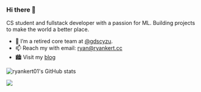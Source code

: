 ### Hi there 👋

CS student and fullstack developer with a passion for ML. Building projects to make the world a better place.


- 🔭 I’m a retired core team at [@gdscyzu](https://github.com/gdscyzu).
- 📫 Reach my with email: ryan@ryankert.cc
- 🏙 Visit my [blog](https://blog.ryankert.cc)



![ryankert01's GitHub stats](https://github-readme-stats.vercel.app/api?username=ryankert01&theme=tokyonight&show_icons=true)



<!-- ![LeetCode Stats](https://leetcard.jacoblin.cool/ryankert?theme=dark&font=Coming%20Soon) -->
![](https://visitor-badge.glitch.me/badge?page_id=ryankert01.ryankert01)

